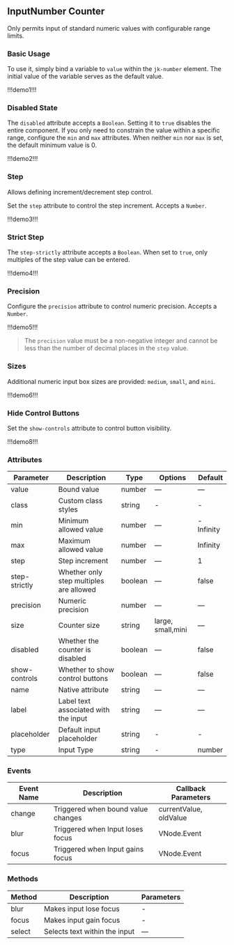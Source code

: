 ## InputNumber Counter

Only permits input of standard numeric values with configurable range limits.

### Basic Usage

To use it, simply bind a variable to `value` within the `jk-number` element. The initial value of the variable serves as the default value.

!!!demo1!!!

### Disabled State

The `disabled` attribute accepts a `Boolean`. Setting it to `true` disables the entire component. If you only need to constrain the value within a specific range, configure the `min` and `max` attributes. When neither `min` nor `max` is set, the default minimum value is 0.

!!!demo2!!!

### Step

Allows defining increment/decrement step control.

Set the `step` attribute to control the step increment. Accepts a `Number`.

!!!demo3!!!

### Strict Step

The `step-strictly` attribute accepts a `Boolean`. When set to `true`, only multiples of the step value can be entered.

!!!demo4!!!

### Precision

Configure the `precision` attribute to control numeric precision. Accepts a `Number`.

!!!demo5!!!

> The `precision` value must be a non-negative integer and cannot be less than the number of decimal places in the `step` value.

### Sizes

Additional numeric input box sizes are provided: `medium`, `small`, and `mini`.

!!!demo6!!!

### Hide Control Buttons

Set the `show-controls` attribute to control button visibility.

!!!demo8!!!

### Attributes

| Parameter     | Description                             | Type    | Options           | Default   |
| ------------- | --------------------------------------- | ------- | ----------------- | --------- |
| value         | Bound value                             | number  | —                 | —         |
| class         | Custom class styles                     | string  | -                 | -         |
| min           | Minimum allowed value                   | number  | —                 | -Infinity |
| max           | Maximum allowed value                   | number  | —                 | Infinity  |
| step          | Step increment                          | number  | —                 | 1         |
| step-strictly | Whether only step multiples are allowed | boolean | —                 | false     |
| precision     | Numeric precision                       | number  | —                 | —         |
| size          | Counter size                            | string  | large, small,mini | —         |
| disabled      | Whether the counter is disabled         | boolean | —                 | false     |
| show-controls | Whether to show control buttons         | boolean | —                 | false     |
| name          | Native attribute                        | string  | —                 | —         |
| label         | Label text associated with the input    | string  | —                 | —         |
| placeholder   | Default input placeholder               | string  | -                 | -         |
| type          | Input Type                              | string  | -                 | number    |

### Events

| Event Name | Description                        | Callback Parameters    |
| ---------- | ---------------------------------- | ---------------------- |
| change     | Triggered when bound value changes | currentValue, oldValue |
| blur       | Triggered when Input loses focus   | VNode.Event            |
| focus      | Triggered when Input gains focus   | VNode.Event            |

### Methods

| Method | Description                   | Parameters |
| ------ | ----------------------------- | ---------- |
| blur   | Makes input lose focus        | -          |
| focus  | Makes input gain focus        | -          |
| select | Selects text within the input | —          |
